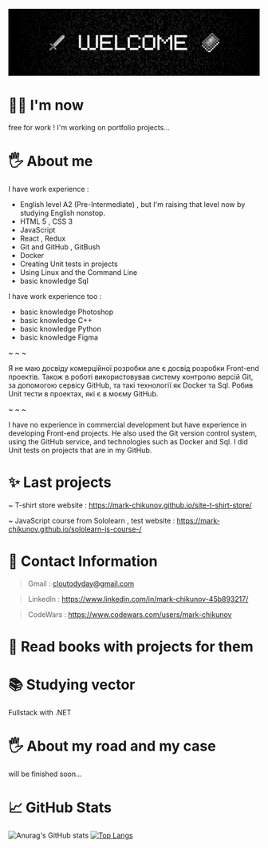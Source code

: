 ![Header](https://github.com/mark-chikunov/mark-chikunov/blob/main/assets/welcome1.jpg)

# 🙋‍♂️ I'm now
free for work !                                                                                                                                                        I'm working on portfolio projects...
# 🖐️ About me
I have work experience : 
- English level A2 (Pre-Intermediate) , but I'm raising that level now by studying English nonstop.
- HTML 5 , CSS 3
- JavaScript
- React , Redux
- Git and GitHub , GitBush
- Docker
- Creating Unit tests in projects
- Using Linux and the Command Line
- basic knowledge Sql

I have work experience too :
- basic knowledge Photoshop 
- basic knowledge C++
- basic knowledge Python
- basic knowledge Figma 
    
~ ~ ~

Я не маю досвіду комерційної розробки але є досвід розробки Front-end проектів. 
Також в роботі використовував систему контролю версій Git, за допомогою сервісу GitHub, та такі технології як Docker та Sql. 
Робив Unit тести в проектах, які є в моєму GitHub.

~ ~ ~  

I have no experience in commercial development but have experience in developing Front-end projects.
He also used the Git version control system, using the GitHub service, and technologies such as Docker and Sql.
I did Unit tests on projects that are in my GitHub.
# ✨ Last projects 
   ~ T-shirt store website : https://mark-chikunov.github.io/site-t-shirt-store/
   
   ~ JavaScript course from Sololearn , test website : https://mark-chikunov.github.io/sololearn-js-course-/
# 🤙 Contact Information
   > Gmail : cloutodyday@gmail.com

   > Linkedln : https://www.linkedin.com/in/mark-chikunov-45b893217/
   
   > CodeWars : https://www.codewars.com/users/mark-chikunov
# 📖 Read books with projects for them
# 📚 Studying vector
   Fullstack with .NET 
# 🖐️ About my road and my case
will be finished soon...
# 📈 GitHub Stats
![Anurag's GitHub stats](https://github-readme-stats.vercel.app/api?username=mark-chikunov&show_icons=true&theme=dark)
[![Top Langs](https://github-readme-stats.vercel.app/api/top-langs/?username=mark-chikunov&layout=compact&theme=dark)](https://github.com/anuraghazra/github-readme-stats)
